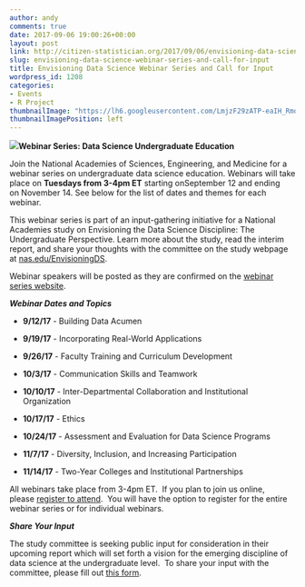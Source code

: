 ```yaml
---
author: andy
comments: true
date: 2017-09-06 19:00:26+00:00
layout: post
link: http://citizen-statistician.org/2017/09/06/envisioning-data-science-webinar-series-and-call-for-input/
slug: envisioning-data-science-webinar-series-and-call-for-input
title: Envisioning Data Science Webinar Series and Call for Input
wordpress_id: 1208
categories:
- Events
- R Project
thumbnailImage: "https://lh6.googleusercontent.com/LmjzF29zATP-eaIH_Rmoz647MMtsNje3QjGk11cA2hNgkz8ZeKiTGDWpBCodkHUv4rRdE6PBGtomlu01oi0n=w2482-h1420"
thumbnailImagePosition: left
---
```


**[![](http://citizen-statistician.org/wp-content/uploads/2017/09/unnamed.jpg)](http://citizen-statistician.org/2017/09/06/envisioning-data-science-webinar-series-and-call-for-input/unnamed/)Webinar Series: Data Science Undergraduate Education**

Join the National Academies of Sciences, Engineering, and Medicine for a webinar series on undergraduate data science education. Webinars will take place on **Tuesdays from 3-4pm ET** starting onSeptember 12 and ending on November 14. See below for the list of dates and themes for each webinar.

This webinar series is part of an input-gathering initiative for a National Academies study on Envisioning the Data Science Discipline: The Undergraduate Perspective. Learn more about the study, read the interim report, and share your thoughts with the committee on the study webpage at [nas.edu/EnvisioningDS](http://nas.edu/EnvisioningDS).

Webinar speakers will be posted as they are confirmed on the [webinar series website](http://sites.nationalacademies.org/cstb/CSTB_181242).

**_Webinar Dates and Topics_**



 	
  * **9/12/17** - Building Data Acumen

 	
  * **9/19/17** - Incorporating Real-World Applications

 	
  * **9/26/17** - Faculty Training and Curriculum Development

 	
  * **10/3/17** - Communication Skills and Teamwork

 	
  * **10/10/17** - Inter-Departmental Collaboration and Institutional Organization

 	
  * **10/17/17** - Ethics

 	
  * **10/24/17** - Assessment and Evaluation for Data Science Programs

 	
  * **11/7/17** - Diversity, Inclusion, and Increasing Participation

 	
  * **11/14/17** - Two-Year Colleges and Institutional Partnerships


All webinars take place from 3-4pm ET.  If you plan to join us online, please [register to attend](http://envisioningds.eventbrite.com/).  You will have the option to register for the entire webinar series or for individual webinars.


**_Share Your Input_**

The study committee is seeking public input for consideration in their upcoming report which will set forth a vision for the emerging discipline of data science at the undergraduate level.  To share your input with the committee, please fill out [this form](https://goo.gl/forms/IUcm5HPXD7VLL9wa2).

